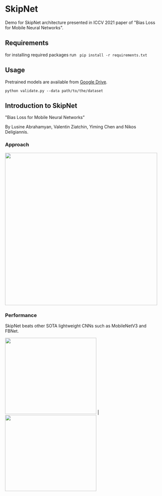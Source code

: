 # SkipNet
Demo for SkipNet architecture presented in ICCV 2021 paper of "Bias Loss for Mobile Neural Networks".

## Requirements
for installing required packages run
` pip install -r requirements.txt`

## Usage
Pretrained models are available from [Google Drive](https://drive.google.com/drive/folders/1G3UR8wtTFB8S-9Fp6sRtfn9Vtfb6XcTU?usp=sharing).

`python validate.py --data path/to/the/dataset`

## Introduction to SkipNet
"Bias Loss for Mobile Neural Networks"

By Lusine Abrahamyan, Valentin Ziatchin, Yiming Chen and Nikos Deligiannis.
### Approach
<img src="https://github.com/lusinlu/skipnet_evaluation/blob/main/figures/architecture.png" width="500" height="500">

### Performance
SkipNet beats other SOTA lightweight CNNs such as MobileNetV3 and FBNet.

<img src="https://github.com/lusinlu/skipnet_evaluation/blob/main/figures/flops_vs_top1.png" width="300" height="250"> |
<img src="https://github.com/lusinlu/skipnet_evaluation/blob/main/figures/params_vs_top1.png" width="300" height="250">



